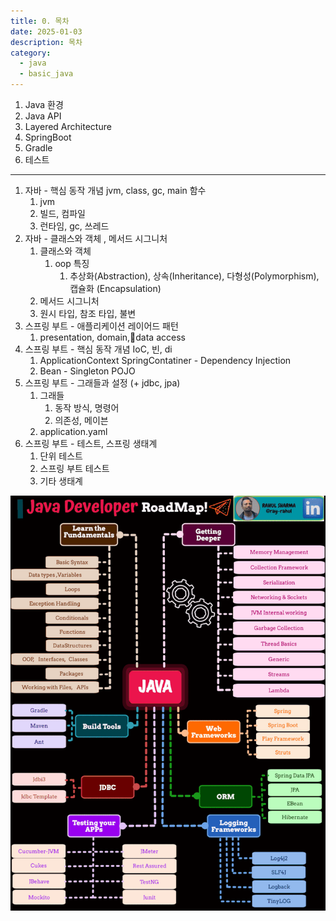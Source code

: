 ```yaml
---
title: 0. 목차
date: 2025-01-03
description: 목차
category:
  - java
  - basic_java
---
```


1. Java 환경
2. Java API
3. Layered Architecture
4. SpringBoot
5. Gradle
6. 테스트

---

1. 자바 - 핵심 동작 개념 jvm, class, gc, main 함수
	1. jvm
	2. 빌드, 컴파일
	4. 런타임, gc, 쓰레드
2. 자바 - 클래스와 객체 , 메서드 시그니처
	1. 클래스와 객체
		1. oop 특징
			1. 추상화(Abstraction), 상속(Inheritance), 다형성(Polymorphism), 캡슐화 (Encapsulation)
	2. 메서드 시그니처
	3. 원시 타입, 참조 타입, 불변
3. 스프링 부트 - 애플리케이션 레이어드 패턴
	1. presentation, domain,data access
4. 스프링 부트 - 핵심 동작 개념 IoC, 빈, di
	1. ApplicationContext SpringContatiner - Dependency Injection
	2. Bean - Singleton POJO
5. 스프링 부트 - 그래들과 설정 (+ jdbc, jpa)
	1. 그래들
		1. 동작 방식, 명령어
		2. 의존성, 메이븐
	2. application.yaml
6. 스프링 부트 - 테스트, 스프링 생태계
	1. 단위 테스트
	2. 스프링 부트 테스트
	3. 기타 생태계

![목차](./img/IMG_1261.gif)
